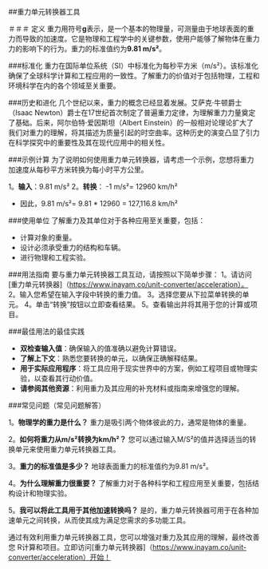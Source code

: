 ##重力单元转换器工具

＃＃＃ 定义
重力用符号**g**表示，是一个基本的物理量，可测量由于地球表面的重力而导致的加速度。它是物理和工程学中的关键参数，使用户能够了解物体在重力力的影响下的行为。重力的标准值约为**9.81 m/s²**。

###标准化
重力在国际单位系统（SI）中标准化为每秒平方米（m/s²）。该标准化确保了全球科学计算和工程应用的一致性。了解重力的价值对于包括物理，工程和环境科学在内的各个领域至关重要。

###历史和进化
几个世纪以来，重力的概念已经显着发展。艾萨克·牛顿爵士（Isaac Newton）爵士在17世纪首次制定了普遍重力定律，为理解重力力量奠定了基础。后来，阿尔伯特·爱因斯坦（Albert Einstein）的一般相对论理论扩大了我们对重力的理解，将其描述为质量引起的时空曲率。这种历史的演变凸显了引力在科学探究中的重要性及其在现代应用中的相关性。

###示例计算
为了说明如何使用重力单元转换器，请考虑一个示例，您想将重力加速度从每秒平方米转换为每小时平方公里。

1。**输入**：9.81 m/s²
2。**转换**：
-1 m/s²= 12960 km/h²
- 因此，9.81 m/s²= 9.81 * 12960 = 127,116.8 km/h²

###使用单位
了解重力及其单位对于各种应用至关重要，包括：
- 计算对象的重量。
- 设计必须承受重力的结构和车辆。
- 进行物理和工程实验。

###用法指南
要与重力单元转换器工具互动，请按照以下简单步骤：
1。请访问[重力单元转换器]（https://www.inayam.co/unit-converter/acceleration）。
2。输入您希望在输入字段中转换的重力值。
3。选择您要从下拉菜单转换的单元。
4。单击“转换”按钮以立即查看结果。
5。查看输出并将其用于您的计算或项目。

###最佳用法的最佳实践
- **双检查输入值**：确保输入的值准确以避免计算错误。
- **了解上下文**：熟悉您要转换的单元，以确保正确解释结果。
- **用于实际应用程序**：将工具应用于现实世界中的方案，例如工程项目或物理实验，以查看其行动价值。
- **请参阅其他资源**：利用重力及其应用的补充材料或指南来增强您的理解。

###常见问题（常见问题解答）

1。**物理学的重力是什么？**
重力是吸引两个物体彼此的力，通常是物体的重量。

2。**如何将重力从m/s²转换为km/h²？**
您可以通过输入M/S²的值并选择适当的转换单元来使用重力单元转换器工具。

3。**重力的标准值是多少？**
地球表面重力的标准值约为9.81 m/s²。

4。**为什么理解重力很重要？**
了解重力对于各种科学和工程应用至关重要，包括结构设计和物理实验。

5。**我可以将此工具用于其他加速转换吗？**
是的，重力单元转换器可用于在各种加速单元之间转换，从而使其成为满足您需求的多功能工具。

通过有效利用重力单元转换器工具，您可以增强对重力及其应用的理解，最终改善您 R计算和项目。立即访问[重力单元转换器]（https://www.inayam.co/unit-converter/acceleration）开始！